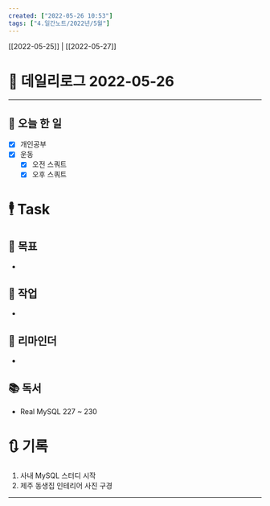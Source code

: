 ```yaml
---
created: ["2022-05-26 10:53"]
tags: ["4.일간노트/2022년/5월"]
---
```


[[2022-05-25]] | [[2022-05-27]]


# 📅 데일리로그  2022-05-26

---
## 🔷 오늘 한 일
- [x] 개인공부
- [x] 운동
	- [x] 오전 스쿼트
	- [x] 오후 스쿼트

# 🕴 Task
## 🎯 목표
- 

## 🚀 작업
- 

## 📕 리마인더
- 
 
## 📚 독서
- Real MySQL 227 ~ 230

# 🔃 기록
1.  사내 MySQL 스터디 시작
2. 제주 동생집 인테리어 사진 구경
---
